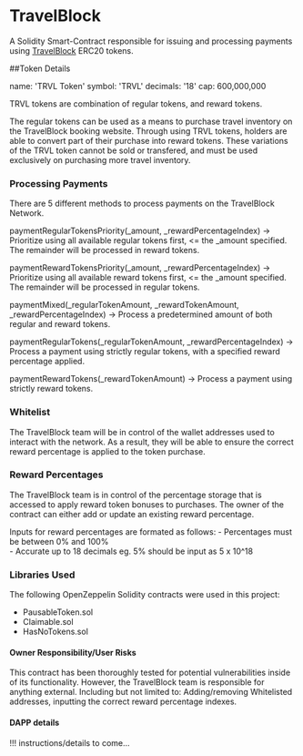 # TravelBlock
A Solidity Smart-Contract responsible for issuing and processing payments using [TravelBlock](http://travelblock.io/) ERC20 tokens.


##Token Details

name: 'TRVL Token'
symbol: 'TRVL'
decimals: '18'
cap: 600,000,000

TRVL tokens are combination of regular tokens, and reward tokens. 

The regular tokens can be used as a means to purchase travel inventory on the TravelBlock booking website. Through using TRVL tokens, holders are able to convert part of their purchase into reward tokens. These variations of the TRVL token cannot be sold or transfered, and must be used exclusively on purchasing more travel inventory. 


### Processing Payments

There are 5 different methods to process payments on the TravelBlock Network.

paymentRegularTokensPriority(_amount, _rewardPercentageIndex) 
-> Prioritize using all available regular tokens first, <= the _amount specified. The remainder will be processed in reward tokens.

paymentRewardTokensPriority(_amount, _rewardPercentageIndex) 
-> Prioritize using all available reward tokens first, <= the _amount specified. The remainder will be processed in regular tokens.

paymentMixed(_regularTokenAmount, _rewardTokenAmount,  _rewardPercentageIndex) 
-> Process a predetermined amount of both regular and reward tokens. 

paymentRegularTokens(_regularTokenAmount, _rewardPercentageIndex) 
-> Process a payment using strictly regular tokens, with a specified reward percentage applied.

paymentRewardTokens(_rewardTokenAmount) 
-> Process a payment using strictly reward tokens. 


### Whitelist
The TravelBlock team will be in control of the wallet addresses used to interact with the network. As a result, they will be able to ensure the correct reward percentage is applied to the token purchase. 

### Reward Percentages
The TravelBlock team is in control of the percentage storage that is accessed to apply reward token bonuses to purchases. The owner of the contract can either add or update an existing reward percentage. 

Inputs for reward percentages are formated as follows:
	- Percentages must be between 0% and 100%	
	- Accurate up to 18 decimals 
	eg. 5% should be input as 5 x 10^18

### Libraries Used

The following OpenZeppelin Solidity contracts were used in this project:
- PausableToken.sol
- Claimable.sol
- HasNoTokens.sol

#### Owner Responsibility/User Risks

This contract has been thoroughly tested for potential vulnerabilities inside of its functionality. However, the TravelBlock team is responsible for anything external. Including but not limited to: Adding/removing Whitelisted addresses, inputting the correct reward percentage indexes.


#### DAPP details
!!! instructions/details to come...
